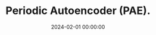 ---
layout: post
title: Periodic Autoencoder (PAE).
date: 2024-02-01 00:00:00
description: The introduction of this blog.
tags: Motion Capture
categories: Research
featured: false
comments: true
---